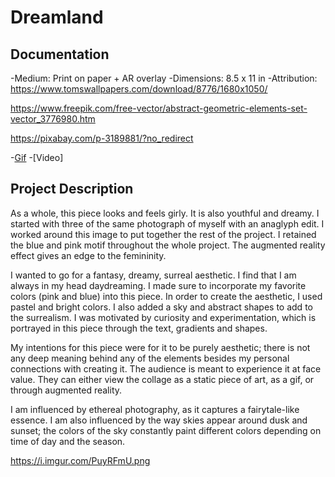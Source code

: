 # Dreamland

## Documentation
  -Medium: Print on paper + AR overlay
  -Dimensions: 8.5 x 11 in
  -Attribution:
  https://www.tomswallpapers.com/download/8776/1680x1050/

  https://www.freepik.com/free-vector/abstract-geometric-elements-set-vector_3776980.htm

  https://pixabay.com/p-3189881/?no_redirect

  -[Gif](https://media.giphy.com/media/F3JhN1AsvuqwkbLoTG/giphy.gif)
  -[Video] 

## Project Description
As a whole, this piece looks and feels girly. It is also youthful and dreamy. I started with three of the same photograph of myself with an anaglyph edit. I worked around this image to put together the rest of the project. I retained the blue and pink motif throughout the whole project. The augmented reality effect gives an edge to the femininity.

I wanted to go for a fantasy, dreamy, surreal aesthetic. I find that I am always in my head daydreaming. I made sure to incorporate my favorite colors (pink and blue) into this piece. In order to create the aesthetic, I used pastel and bright colors. I also added a sky and abstract shapes to add to the surrealism. I was motivated by curiosity and experimentation, which is portrayed in this piece through the text, gradients and shapes.

My intentions for this piece were for it to be purely aesthetic; there is not any deep meaning behind any of the elements besides my personal connections with creating it. The audience is meant to experience it at face value. They can either view the collage as a static piece of art, as a gif, or through augmented reality.

I am influenced by ethereal photography, as it captures a fairytale-like essence. I am also influenced by the way skies appear around dusk and sunset; the colors of the sky constantly paint different colors depending on time of day and the season.

https://i.imgur.com/PuyRFmU.png
